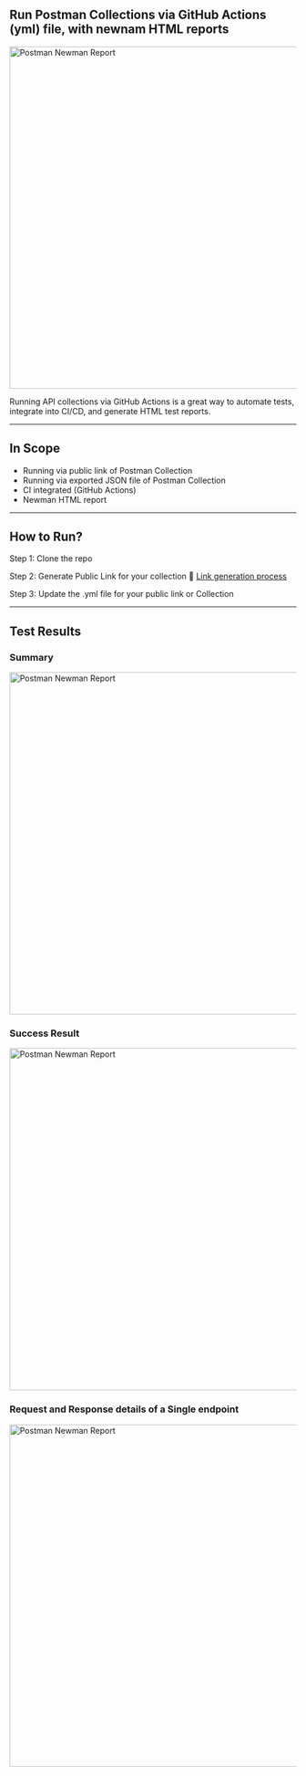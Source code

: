 ## Run Postman Collections via GitHub Actions (yml) file, with newnam HTML reports

<p align="left">
  <img src="https://github.com/imranreee/API-test-automation-newman/blob/main/docs/postman_newman.png" alt="Postman Newman Report" width="600"/>
</p>

Running API collections via GitHub Actions is a great way to automate tests, integrate into CI/CD, and generate HTML test reports. 

---
## In Scope
- Running via public link of Postman Collection
- Running via exported JSON file of Postman Collection
- CI integrated (GitHub Actions)
- Newman HTML report

---
## How to Run?

Step 1: Clone the repo 

Step 2: Generate Public Link for your collection
🔗 [Link generation process](https://www.linkedin.com/pulse/running-postman-collections-from-cli-using-newman-html-al-imran-tdolc)

Step 3: Update the .yml file for your public link or Collection

---
## Test Results

### Summary
<p align="left">
  <img src="https://github.com/imranreee/API-test-automation-newman/blob/main/docs/newman_report_summary.png" alt="Postman Newman Report" width="600"/>
</p>

### Success Result
<p align="left">
  <img src="https://github.com/imranreee/API-test-automation-newman/blob/main/docs/newman_report_success.png" alt="Postman Newman Report" width="600"/>
</p>

### Request and Response details of a Single endpoint

<p align="left">
  <img src="https://github.com/imranreee/API-test-automation-newman/blob/main/docs/newman_report_details.png" alt="Postman Newman Report" width="600"/>
</p>
